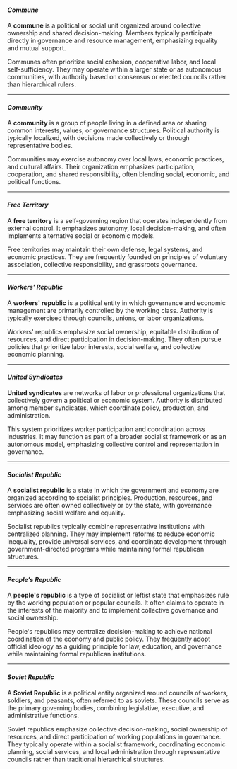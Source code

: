 #### *Commune*
A **commune** is a political or social unit organized around collective ownership and shared decision-making. Members typically participate directly in governance and resource management, emphasizing equality and mutual support.

Communes often prioritize social cohesion, cooperative labor, and local self-sufficiency. They may operate within a larger state or as autonomous communities, with authority based on consensus or elected councils rather than hierarchical rulers.

---
#### *Community*
A **community** is a group of people living in a defined area or sharing common interests, values, or governance structures. Political authority is typically localized, with decisions made collectively or through representative bodies.

Communities may exercise autonomy over local laws, economic practices, and cultural affairs. Their organization emphasizes participation, cooperation, and shared responsibility, often blending social, economic, and political functions.

---
#### *Free Territory*
A **free territory** is a self-governing region that operates independently from external control. It emphasizes autonomy, local decision-making, and often implements alternative social or economic models.

Free territories may maintain their own defense, legal systems, and economic practices. They are frequently founded on principles of voluntary association, collective responsibility, and grassroots governance.

---
#### *Workers' Republic*
A **workers' republic** is a political entity in which governance and economic management are primarily controlled by the working class. Authority is typically exercised through councils, unions, or labor organizations.

Workers' republics emphasize social ownership, equitable distribution of resources, and direct participation in decision-making. They often pursue policies that prioritize labor interests, social welfare, and collective economic planning.

---
#### *United Syndicates*
**United syndicates** are networks of labor or professional organizations that collectively govern a political or economic system. Authority is distributed among member syndicates, which coordinate policy, production, and administration.

This system prioritizes worker participation and coordination across industries. It may function as part of a broader socialist framework or as an autonomous model, emphasizing collective control and representation in governance.

---
#### *Socialist Republic*
A **socialist republic** is a state in which the government and economy are organized according to socialist principles. Production, resources, and services are often owned collectively or by the state, with governance emphasizing social welfare and equality.

Socialist republics typically combine representative institutions with centralized planning. They may implement reforms to reduce economic inequality, provide universal services, and coordinate development through government-directed programs while maintaining formal republican structures.

---
#### *People's Republic*
A **people's republic** is a type of socialist or leftist state that emphasizes rule by the working population or popular councils. It often claims to operate in the interests of the majority and to implement collective governance and social ownership.

People's republics may centralize decision-making to achieve national coordination of the economy and public policy. They frequently adopt official ideology as a guiding principle for law, education, and governance while maintaining formal republican institutions.

---
#### *Soviet Republic*
A **Soviet Republic** is a political entity organized around councils of workers, soldiers, and peasants, often referred to as soviets. These councils serve as the primary governing bodies, combining legislative, executive, and administrative functions.

Soviet republics emphasize collective decision-making, social ownership of resources, and direct participation of working populations in governance. They typically operate within a socialist framework, coordinating economic planning, social services, and local administration through representative councils rather than traditional hierarchical structures.
